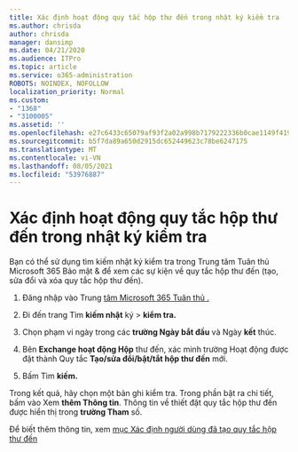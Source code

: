 ```yaml
---
title: Xác định hoạt động quy tắc hộp thư đến trong nhật ký kiểm tra
ms.author: chrisda
author: chrisda
manager: dansimp
ms.date: 04/21/2020
ms.audience: ITPro
ms.topic: article
ms.service: o365-administration
ROBOTS: NOINDEX, NOFOLLOW
localization_priority: Normal
ms.custom:
- "1368"
- "3100005"
ms.assetid: ''
ms.openlocfilehash: e27c6433c65079af93f2a02a998b7179222336b0cae1149f4196f6fb6558ddac
ms.sourcegitcommit: b5f7da89a650d2915dc652449623c78be6247175
ms.translationtype: MT
ms.contentlocale: vi-VN
ms.lasthandoff: 08/05/2021
ms.locfileid: "53976887"
---
```

# <a name="identify-inbox-rule-activity-in-audit-logs"></a>Xác định hoạt động quy tắc hộp thư đến trong nhật ký kiểm tra

Bạn có thể sử dụng tìm kiếm nhật ký kiểm tra trong Trung tâm Tuân thủ Microsoft 365 Bảo mật & để xem các sự kiện về quy tắc hộp thư đến (tạo, sửa đổi và xóa quy tắc hộp thư đến).

1. Đăng nhập vào Trung [tâm Microsoft 365 Tuân thủ .](https://protection.office.com/)

2. Đi đến trang Tìm **kiếm nhật** ký  >  **kiểm tra.**

3. Chọn phạm vi ngày trong các **trường Ngày bắt đầu** và Ngày **kết** thúc.

4. Bên **Exchange hoạt động Hộp**  thư đến, xác minh trường Hoạt động được đặt thành Quy tắc **Tạo/sửa đổi/bật/tắt hộp thư đến** mới.

5. Bấm Tìm **kiếm.**

Trong kết quả, hãy chọn một bản ghi kiểm tra. Trong phần bật ra chi tiết, bấm vào Xem **thêm Thông tin**. Thông tin về thiết đặt quy tắc hộp thư đến được hiển thị trong **trường Tham** số.

Để biết thêm thông tin, xem [mục Xác định người dùng đã tạo quy tắc hộp thư đến](/office365/securitycompliance/auditing-troubleshooting-scenarios#determining-if-a-user-created-an-inbox-rule)
